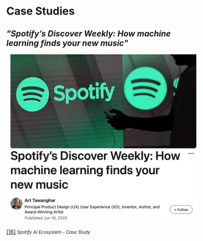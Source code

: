 # Case Studies

## _"Spotify’s Discover Weekly: How machine learning finds your new music"_

![Spotify case study](../Images/23_running_case.png)

[[16]](https://www.linkedin.com/pulse/spotifys-discover-weekly-how-machine-learning-finds-your-tawanghar)<small><i> Spotify AI Ecosystem - Case Study</i></small>

